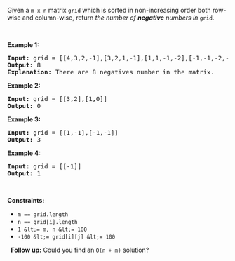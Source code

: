 Given a `` m x n `` matrix `` grid `` which is sorted in non-increasing order both row-wise and column-wise, return _the number of __negative__ numbers in_ `` grid ``.

&nbsp;

__Example 1:__

<pre>
<strong>Input:</strong> grid = [[4,3,2,-1],[3,2,1,-1],[1,1,-1,-2],[-1,-1,-2,-3]]
<strong>Output:</strong> 8
<strong>Explanation:</strong> There are 8 negatives number in the matrix.
</pre>

__Example 2:__

<pre>
<strong>Input:</strong> grid = [[3,2],[1,0]]
<strong>Output:</strong> 0
</pre>

__Example 3:__

<pre>
<strong>Input:</strong> grid = [[1,-1],[-1,-1]]
<strong>Output:</strong> 3
</pre>

__Example 4:__

<pre>
<strong>Input:</strong> grid = [[-1]]
<strong>Output:</strong> 1
</pre>

&nbsp;

__Constraints:__

*   `` m == grid.length ``
*   `` n == grid[i].length ``
*   `` 1 &lt;= m, n &lt;= 100 ``
*   `` -100 &lt;= grid[i][j] &lt;= 100 ``

&nbsp;
__Follow up:__ Could you find an `` O(n + m) `` solution?